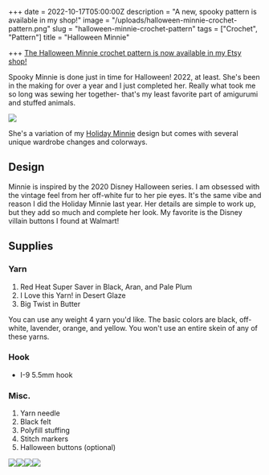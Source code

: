 
+++
date = 2022-10-17T05:00:00Z
description = "A new, spooky pattern is available in my shop!"
image = "/uploads/halloween-minnie-crochet-pattern.png"
slug = "halloween-minnie-crochet-pattern"
tags = ["Crochet", "Pattern"]
title = "Halloween Minnie"

+++
[The Halloween Minnie crochet pattern is now available in my Etsy shop!](https://www.etsy.com/listing/1325350105/halloween-minnie-mouse-crochet-pattern)

Spooky Minnie is done just in time for Halloween! 2022, at least. She's been in the making for over a year and I just completed her. Really what took me so long was sewing her together- that's my least favorite part of amigurumi and stuffed animals.

![](/uploads/pxl_20221013_174436424.jpg)

She's a variation of my [Holiday Minnie](https://www.etsy.com/listing/1201547973/holiday-minnie-mouse-crochet-pattern) design but comes with several unique wardrobe changes and colorways.

## Design

Minnie is inspired by the 2020 Disney Halloween series. I am obsessed with the vintage feel from her off-white fur to her pie eyes. It's the same vibe and reason I did the Holiday Minnie last year. Her details are simple to work up, but they add so much and complete her look. My favorite is the Disney villain buttons I found at Walmart!

## Supplies

### Yarn

1. Red Heat Super Saver in Black, Aran, and Pale Plum
2. I Love this Yarn! in Desert Glaze
3. Big Twist in Butter

You can use any weight 4 yarn you'd like. The basic colors are black, off-white, lavender, orange, and yellow. You won't use an entire skein of any of these yarns.

### Hook

* I-9 5.5mm hook

### Misc.

1. Yarn needle
2. Black felt
3. Polyfill stuffing
4. Stitch markers
5. Halloween buttons (optional)

![](/uploads/pxl_20221013_174450648.jpg)![](/uploads/pxl_20221013_174455107.jpg)![](/uploads/pxl_20221013_174504516.jpg)![](/uploads/pxl_20221013_174457800.jpg)
